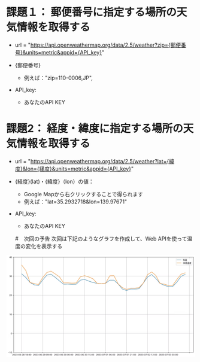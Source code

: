 
# 課題１： 郵便番号に指定する場所の天気情報を取得する
- url = "https://api.openweathermap.org/data/2.5/weather?zip={郵便番号}&units=metric&appid={API_key}"


- {郵便番号}
  - 例えば："zip=110-0006,JP", 

- API_key:
  - あなたのAPI KEY

# 課題2： 経度・緯度に指定する場所の天気情報を取得する
- url = "https://api.openweathermap.org/data/2.5/weather?lat={緯度}&lon={経度}&units=metric&appid={API_key}"


- {経度}(lat)・{緯度}（lon）の値：
  - Google Mapから右クリックすることで得られます
  - 例えば："lat=35.2932718&lon=139.97671"

- API_key:
  - あなたのAPI KEY


  #　次回の予告
次回は下記のようなグラフを作成して、Web APIを使って温度の変化を表示する

![多摩市気温グラフ](image-1.png)
